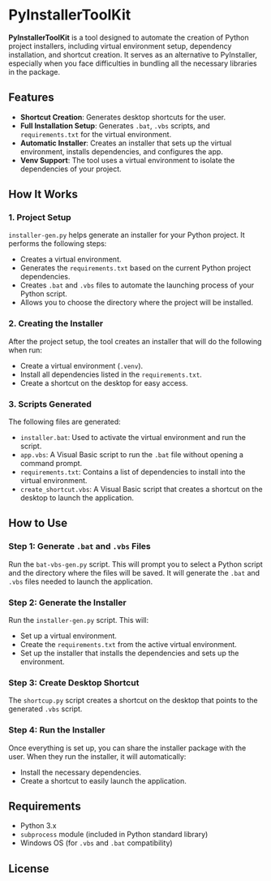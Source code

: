 # PyInstallerToolKit

**PyInstallerToolKit** is a tool designed to automate the creation of Python project installers, including virtual environment setup, dependency installation, and shortcut creation. It serves as an alternative to PyInstaller, especially when you face difficulties in bundling all the necessary libraries in the package.

## Features

- **Shortcut Creation**: Generates desktop shortcuts for the user.
- **Full Installation Setup**: Generates `.bat`, `.vbs` scripts, and `requirements.txt` for the virtual environment.
- **Automatic Installer**: Creates an installer that sets up the virtual environment, installs dependencies, and configures the app.
- **Venv Support**: The tool uses a virtual environment to isolate the dependencies of your project.

## How It Works

### 1. **Project Setup**
`installer-gen.py` helps generate an installer for your Python project. It performs the following steps:
   - Creates a virtual environment.
   - Generates the `requirements.txt` based on the current Python project dependencies.
   - Creates `.bat` and `.vbs` files to automate the launching process of your Python script.
   - Allows you to choose the directory where the project will be installed.

### 2. **Creating the Installer**
After the project setup, the tool creates an installer that will do the following when run:
   - Create a virtual environment (`.venv`).
   - Install all dependencies listed in the `requirements.txt`.
   - Create a shortcut on the desktop for easy access.

### 3. **Scripts Generated**
The following files are generated:
   - `installer.bat`: Used to activate the virtual environment and run the script.
   - `app.vbs`: A Visual Basic script to run the `.bat` file without opening a command prompt.
   - `requirements.txt`: Contains a list of dependencies to install into the virtual environment.
   - `create_shortcut.vbs`: A Visual Basic script that creates a shortcut on the desktop to launch the application.

## How to Use

### Step 1: Generate `.bat` and `.vbs` Files
Run the `bat-vbs-gen.py` script. This will prompt you to select a Python script and the directory where the files will be saved. It will generate the `.bat` and `.vbs` files needed to launch the application.

### Step 2: Generate the Installer
Run the `installer-gen.py` script. This will:
   - Set up a virtual environment.
   - Create the `requirements.txt` from the active virtual environment.
   - Set up the installer that installs the dependencies and sets up the environment.

### Step 3: Create Desktop Shortcut
The `shortcup.py` script creates a shortcut on the desktop that points to the generated `.vbs` script.

### Step 4: Run the Installer
Once everything is set up, you can share the installer package with the user. When they run the installer, it will automatically:
   - Install the necessary dependencies.
   - Create a shortcut to easily launch the application.

## Requirements

- Python 3.x
- `subprocess` module (included in Python standard library)
- Windows OS (for `.vbs` and `.bat` compatibility)

## License

